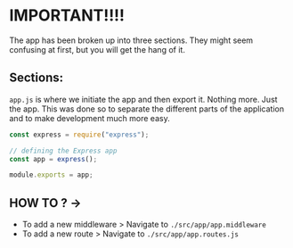 # IMPORTANT!!!!

The app has been broken up into three sections. They might seem confusing at first, but you will get the hang of it.

## Sections:

`app.js` is where we initiate the app and then export it. Nothing more. Just the app. This was done so to separate the different parts of the application and to make development much more easy.

```js
const express = require("express");

// defining the Express app
const app = express();

module.exports = app;
```

## HOW TO ? ->

- To add a new middleware > Navigate to ``` ./src/app/app.middleware ```
- To add a new route > Navigate to ``` ./src/app/app.routes.js ```




